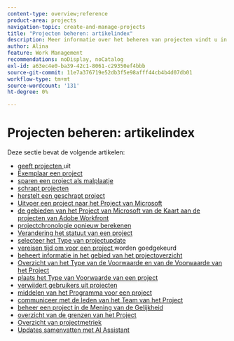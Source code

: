 ```yaml
---
content-type: overview;reference
product-area: projects
navigation-topic: create-and-manage-projects
title: "Projecten beheren: artikelindex"
description: Meer informatie over het beheren van projecten vindt u in de volgende artikelen.
author: Alina
feature: Work Management
recommendations: noDisplay, noCatalog
exl-id: a63ec4e0-ba39-42c1-8061-c29350ef4bbb
source-git-commit: 11e7a376719e52db3f5e98afff44cb4b4d07db01
workflow-type: tm+mt
source-wordcount: '131'
ht-degree: 0%

---
```


# Projecten beheren: artikelindex

Deze sectie bevat de volgende artikelen:

* [ geeft projecten ](../../../manage-work/projects/manage-projects/edit-projects.md) uit
* [ Exemplaar een project ](../../../manage-work/projects/manage-projects/copy-project.md)
* [ sparen een project als malplaatje ](../../../manage-work/projects/manage-projects/save-project-as-template.md)
* [ schrapt projecten ](../../../manage-work/projects/manage-projects/delete-projects.md)
* [ herstelt een geschrapt project ](../../../manage-work/projects/manage-projects/recover-project.md)
* [ Uitvoer een project naar het Project van Microsoft ](../../../manage-work/projects/manage-projects/export-project-to-ms-project.md)
* [ de gebieden van het Project van Microsoft van de Kaart aan de projecten van Adobe Workfront ](../../../manage-work/projects/manage-projects/map-ms-project-fields-to-workfront.md)
* [ projectchronologie opnieuw berekenen ](../../../manage-work/projects/manage-projects/recalculate-project-timeline.md)
* [ Verandering het statuut van een project ](../../../manage-work/projects/manage-projects/change-project-status.md)
* [ selecteer het Type van projectupdate ](../../../manage-work/projects/manage-projects/select-project-update-type.md)
* [ vereisen tijd om voor een project ](../../../manage-work/projects/manage-projects/require-time-approval-for-projects.md) worden goedgekeurd
* [ beheert informatie in het gebied van het projectoverzicht ](../../../manage-work/projects/manage-projects/understand-project-overview-area.md)
* [ Overzicht van het Type van de Voorwaarde en van de Voorwaarde van het Project ](../../../manage-work/projects/manage-projects/project-condition-and-condition-type.md)
* [ plaats het Type van Voorwaarde van een project ](../../../manage-work/projects/manage-projects/set-condition-type-for-project.md)
* [ verwijdert gebruikers uit projecten ](../../../manage-work/projects/manage-projects/remove-users-from-projects.md)
* [ middelen van het Programma voor een project ](../../../manage-work/projects/manage-projects/schedule-resources-for-projects.md)
* [ communiceer met de leden van het Team van het Project ](../../../manage-work/projects/manage-projects/communicate-with-project-team-members.md)
* [ beheer een project in de Mening van de Gelijkheid ](../../../manage-work/projects/manage-projects/manage-projects-in-agile-view.md)
* [ overzicht van de grenzen van het Project ](../../../manage-work/projects/manage-projects/project-maximums.md)
* [Overzicht van projectmetriek](../../../manage-work/projects/manage-projects/project-metrics.md)
* [Updates samenvatten met AI Assistant](/help/quicksilver/manage-work/projects/manage-projects/summarize-projects-ai-assistant.md)

